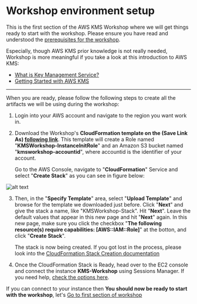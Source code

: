# Workshop environment setup

This is the first section of the AWS KMS Workshop where we will get things ready to start with the workshop.
Please ensure you have read and understood the [prerequisites for the workshop](https://github.com/charliejllewellyn/aws-kms-workshop#pre---requisites). 

Especially, though AWS KMS prior knowledge is not really needed, Workshop is more meaningful if you take a look at this introduction to AWS KMS:

* [What is Key Management Service?](https://docs.aws.amazon.com/kms/latest/developerguide/overview.html)
* [Getting Started with AWS KMS](https://docs.aws.amazon.com/kms/latest/developerguide/getting-started.html)

---

When you are ready, please follow the following steps to create all the artifacts we will be using during the workshop:


1. Login into your AWS account and navigate to the region you want work in. 



2. Download the Workshop's **CloudFormation template on the (Save Link As) [following link](https://raw.githubusercontent.com/charliejllewellyn/aws-kms-workshop/master/res/cf-workshoptemplate.txt)**. This template will create a Role named "**KMSWorkshop-InstanceInitRole**" and an Amazon S3 bucket named "**kmsworkshop-accountid**", where accountid is the identifier of your account.
 

   Go to the AWS Console, navigate to "**CloudFormation**" Service and select "**Create Stack**" as you can see in figure below:
   
   
   
![alt text](/res/S0F1.png)
   
   
3. Then, in the "**Specify Template**" area, select "**Upload Template**" and browse for the template we downloaded just        before. Click "**Next**" and give the stack a name, like "KMSWorkshop-Stack". Hit "**Next**". Leave the default values that appear in this new page and hit "**Next**" again. In this new page, make sure you click the checkbox "**The following  
   resource(s) require capabilities: [AWS::IAM::Role]**" at the botton, and click "**Create Stack**". 
   
   The stack is now being created. If you got lost in the process, please look into the [CloudFormation Stack Creation documentation](https://docs.aws.amazon.com/AWSCloudFormation/latest/UserGuide/cfn-console-create-stack.html)
   

4. Once the CloudFormation Stack is Ready, head over to the EC2 console and connect the instance **KMS-Workshop** using Sessions Manager. If you need help, [check the options here](https://docs.aws.amazon.com/AWSEC2/latest/UserGuide/session-manager.html).


If you can connect to your instance then **You should now be ready to start with the workshop**, let's [Go to first section of workshop](https://github.com/charliejllewellyn/aws-kms-workshop/blob/master/Section-1-Operating-with-AWS-KMS.md)


